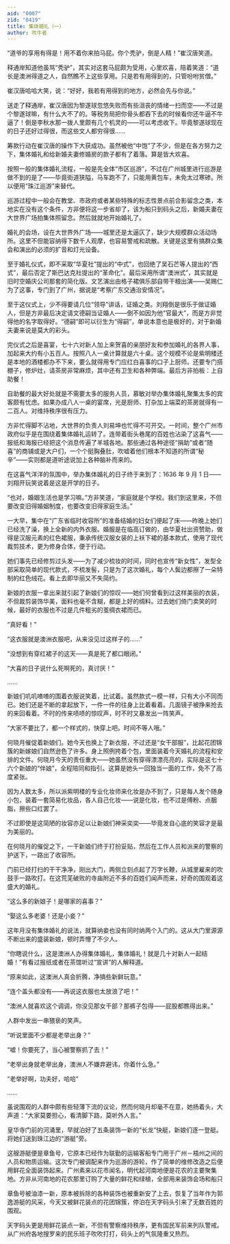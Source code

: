 ```yaml
---
aid: "0007"
zid: "0419"
title: 集体婚礼（一）
author: 吹牛者
---
```


“道爷的享用有得是！用不着你来拍马屁。你个秃驴，倒是人精！”崔汉唐笑道。

释通岸知道他虽骂“秃驴”，其实对这套马屁颇为受用，心里欢喜，陪着笑道：“道长是澳洲得道之人，自然瞧不上这些享用。只是若有用得到的，只管吩咐贫僧。”

崔汉唐哈哈大笑，说：“好好，我若有用得到的地方，必然会先与你说。”

送走了释通岸，崔汉唐因为黎遂球忽悠失败而有些沮丧的情绪一扫而空――不过是个黎遂球嘛，有什么大不了的。等税务局把你骨头都吞下去的时候看你还牛逼不牛逼了！倒是李秋水那一拨人里颇有几个机灵的――可以考虑收下。毕竟黎遂球现在的日子还好过得很，而这些文人都穷得很……

筹款行动在崔汉唐的操作下大获成功。虽然被他“中饱”了不少，但是在各方努力之下，集体婚礼和给新婚夫妻修婚房的款子都有了着落。算是皆大欢喜。

按照一般的集体婚礼流程，一般是先全体“市区巡游”，不过在广州城里进行巡游是做不到的是了――毕竟街道狭隘，马车跑不了，只能用黄包车，未免太过寒碜。所以便用“珠江巡游”来替代。

巡游过程中一般会在教堂、市政府或者某些特殊的标志性景点前合影留念之类，本地实在没有这个条件，方非便将这一步省却了，该为船只到码头之后，新婚夫妻在大世界广场拍集体照留念。然后就就地开始婚礼了。

婚礼的会场，设在大世界外广场――城里还是太逼仄了，缺少大规模群众活动场所。这里不但能容纳得下数千人观摩，也容易警戒和疏散。关键是这里有搞群众集会和演出的必须的扩音和灯光设备。

至于婚礼仪式，即不采取“华夏社”提出的“中式”，也回绝了吴石芒等人提出的“西式”，最后否定了斯巴达克社提出的“革命化”。最后采用所谓“澳洲式”，其实就是旧时空婚庆公司那套的简化版。文艺演出由格子裙俱乐部自带干粮出演――吴赐仁为了这事，专门到了广州，据说是“考察广东交通治安情况”。

至于这仪式上，少不得要请几位“领导”讲话，证婚之类。刘翔倒是很乐于做证婚人，但是方非最后决定请文德嗣当证婚人――倒不如因为他“官最大”，而是方非觉得他的名字取得好。“德嗣”即可以衍生为“得嗣”，单说本意也是极好的，对于新婚夫妻来说是莫大的彩头。

完仪式之后是喜宴，七十六对新人加上来贺喜的亲朋好友和参加婚礼的各界人事，加起来大约有小五百人。按照八人一桌计算就是六十桌。这个规模不论是紫明楼还是本地的酒楼都办不下来，要么就得用专门应红白喜事的口子上厨师。还要专门搭棚子，修炉灶，请茶房非常麻烦，其中还有卫生和各种弊端。最后方非拍板：上自助餐！

自助餐的最大好处就是不需要太多的服务人员，慕敏对举办集体婚礼聚集太多的宾客颇有忧虑。如果办成八人一桌的宴席，光是厨师、打杂加上端菜的茶房就得有一二百人。对维持秩序很有压力。

方非忙得脚不沾地，大世界的负责人刘易坤也忙得不可开交。一时间，整个广州市政府似乎是在围绕着集体婚礼运转了。连带着街头巷尾的百姓也沾染了这喜气――报纸和海报已经把这个消息传遍了羊城各地。那些通过各种途径“捐助”或者“随喜”的商铺或是大户们，一个个挺胸叠肚，吹嘘着他们根本不知道的所谓“秘辛”――实则都是道听途说加上各种脑补而来的。

在这喜气洋洋的氛围中，举办集体婚礼的日子终于来到了：1636 年 9 月 1 日――刘翔开玩笑说着是这是开学的日子。

“也对，婚姻生活也是学习嘛。”方非笑道，“家庭就是个学校。我们到这里来，不但要改变旧得婚姻制度，也要改变旧得家庭生活。”

一大早，集中在“广东省临时收容所”的准备结婚的妇女们便起了床――昨晚上她们已经洗了澡，换上全新的内外衣服。婚服是在临高订做的，由华夏社出资赞助，做得是汉服元素的红色裙服，秉承传统汉服女装的上袄下裙的基本款式，使用了现代裁剪技术，更为修身合体，便于行动。

她们事先已经修剪过头发――为了减少梳妆的时间，同时也宣传“新女性”，发型全部采取简单的现代款式，不梳发髻，只是为了这次婚礼，每个人鬓边都擦了一朵特制的红色绒花。看上去即华丽又不失简约。

新娘的衣服一拿出来就引起了新娘们的惊叹――她们何曾看到过这样美丽的衣装，不但裁剪装饰华美，面料也毫不含糊，都是上好的绸料。过去她们倚门卖笑的时候，最好的衣服也不过是几件粗劣的茧绸衣裙而已。

“真好看！”

“这衣服就是澳洲衣服吧，从来没见过这样子的……”

“没想到有穿红裙子的这天――真是死了都口眼闭。”

“大喜的日子说什么死啊死的，真讨厌！”

……

新娘们叽叽喳喳的围着衣服说笑着，比试着。虽然款式一模一样，只有大小不同而已。她们还是不断的拿起放下，一件一件的往身上比着看着。几面镜子被挣来抢去的来回看着。不时的传来啧啧的惊叹声，时不时又暴发出一阵笑声。

“大家不要比了，都一个样式的，快穿上吧。时间不等人哦。”

何晓月催促着新娘们。她今天也换上了新衣服，不过还是“女干部服”，比起花团锦簇的新嫁娘们自然逊色了许多。身上照例挎着个包，里面装着今天婚礼的流程和安排的文件。何晓月今天的责任重大――她虽然没有穿得漂漂亮亮的，实际是这七十六个新娘的“伴娘”，全程陪同和指引。这算是她头一回独当一面的工作，免不了高度紧张。

因为人数太多，所以派紫明楼的专业化妆师来化妆是办不到了，只是每人发个随身小包，装着一套简易化妆品，各人自己化妆――说是化妆，也不过是傅粉、点胭脂，擦些口红罢了。

不过即使是这简陋的妆容亦足以让新娘们神采奕奕――毕竟发自心底的笑容才是最为美丽的。

在何晓月的催促之下，一干新娘们终于打扮妥贴，然后在工作人员和派来的警察的护送下，一路出了收容所。

门前已经打扫的干干净净，刚出大门，两侧立刻点起了万字长鞭，从城里雇来的吹鼓手一路吹打。在这荒芜破败的寺庙附近不多的百姓们闻声而来，好奇的围观着这盛大的婚礼。

“这么多的新娘子！是哪家的喜事？”

“娶这么多老婆！还是小妾？”

这年月没有集体婚礼的说法，就算纳妾也没有同时纳两个入门的。这从大门里源源不断出来的盛装新娘，顿时弄懵了不少人。

“你瞎说什么，这是澳洲人办得集体婚礼，集体婚礼！就是几十对新人一起结婚！”有看过报纸或者在茶馆听过“宣讲”的人解释道。

“原来如此，这澳洲人真会折腾，净搞些新鲜玩意。”

“连个盖头都没有――再说这衣服也太放浪了吧！”

“澳洲人就喜欢这个调调，你没见那女干部？那裤子包得――屁股都瞧得出来。”

人群中发出一串猥亵的笑声。

“听说里面不少都是老举出身？”

“嘘！你要死了，当心被警察抓了去！”

“老举出身就老举出身，澳洲人不嫌弃避讳，你着什么急。”

“老举好啊，功夫好，哈哈”

……

虽说围观的人群中颇有些轻薄下流的议论，然而何晓月却毫不在意，她扬着头，大声道：“大家莫要担心，看清脚下路，莫听外人言。”

皇华寺门前的河涌里，早就泊好了五条装饰一新的“长龙”快艇，新娘们逐一登艇。将她们送到珠江边的“游艇”旁。

这艘游艇便是章鱼号，它原本已经作为联勤的运输客船专门用于广州－梧州之间的人员和物质运输。这次专门被调配来作为巡游的游轮，作了简单的维修改造之后便用鲜花全面装饰起来。广州素来以花市闻名，明代起河南地便是花农的主要聚集地。方非从河南地的花农那里订购了大量的鲜花和绿植，全部用来装饰会场和船只

章鱼号被油漆一新，原本被拆除的各种装饰也被重新安了上去，恢复了当年作为郭逸游艇的风采，今天又被鲜花装点的花团锦簇，停泊在天字码头引来了无数百姓的围观。

天字码头更是用鲜花装点一新，不但有警察维持秩序，更有国民军前来列队警戒。从广州府各地搜罗来的民乐班子吹吹打打，码头上的气氛隆重又热烈。

